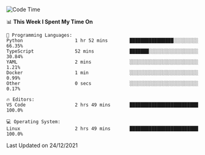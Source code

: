 <!--START_SECTION:waka-->
![Code Time](http://img.shields.io/badge/Code%20Time-826%20hrs%2035%20mins-blue)

📊 **This Week I Spent My Time On** 

```text
💬 Programming Languages: 
Python                   1 hr 52 mins        ████████████████░░░░░░░░░   66.35% 
TypeScript               52 mins             ███████░░░░░░░░░░░░░░░░░░   30.84% 
YAML                     2 mins              ░░░░░░░░░░░░░░░░░░░░░░░░░   1.21% 
Docker                   1 min               ░░░░░░░░░░░░░░░░░░░░░░░░░   0.99% 
Other                    0 secs              ░░░░░░░░░░░░░░░░░░░░░░░░░   0.17%

🔥 Editors: 
VS Code                  2 hrs 49 mins       █████████████████████████   100.0%

💻 Operating System: 
Linux                    2 hrs 49 mins       █████████████████████████   100.0%

```


 Last Updated on 24/12/2021
<!--END_SECTION:waka-->
